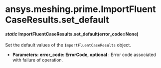 # ansys.meshing.prime.ImportFluentCaseResults.set_default



#### *static* ImportFluentCaseResults.set_default(error_code=None)

Set the default values of the `ImportFluentCaseResults` object.

* **Parameters:**
  **error_code: ErrorCode, optional**
  : Error code associated with failure of operation.

<!-- !! processed by numpydoc !! -->
